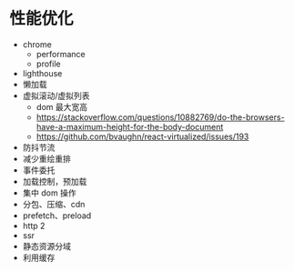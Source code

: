 # 性能优化

-   chrome
    -   performance
    -   profile
-   lighthouse
-   懒加载
-   虚拟滚动/虚拟列表
    -   dom 最大宽高
    -   https://stackoverflow.com/questions/10882769/do-the-browsers-have-a-maximum-height-for-the-body-document
    -   https://github.com/bvaughn/react-virtualized/issues/193​
-   防抖节流
-   减少重绘重排
-   事件委托
-   加载控制，预加载
-   集中 dom 操作
-   分包、压缩、cdn
-   prefetch、preload
-   http 2
-   ssr
-   静态资源分域
-   利用缓存
